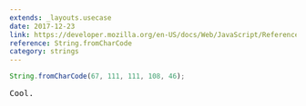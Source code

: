 ```yaml
---
extends: _layouts.usecase
date: 2017-12-23
link: https://developer.mozilla.org/en-US/docs/Web/JavaScript/Reference/Global_Objects/String/fromCharCode
reference: String.fromCharCode
category: strings
---
```


```javascript
String.fromCharCode(67, 111, 111, 108, 46);
```

<pre class="output">Cool.</pre>
